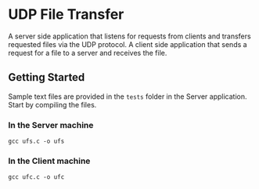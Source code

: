 # UDP File Transfer

A server side application that listens for requests from clients and transfers requested files via the UDP protocol. A client side application that sends a request for a file to a server and receives the file.

## Getting Started
Sample text files are provided in the ```tests``` folder in the Server application.
Start by compiling the files.

### In the Server machine
```
gcc ufs.c -o ufs
```
### In the Client machine
```
gcc ufc.c -o ufc
```
